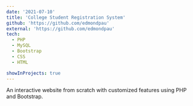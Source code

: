 ```yaml
---
date: '2021-07-10'
title: 'College Student Registration System'
github: 'https://github.com/edmondpau'
external: 'https://github.com/edmondpau'
tech:
  - PHP
  - MySQL
  - Bootstrap
  - CSS
  - HTML

showInProjects: true
---
```


An interactive website from scratch with customized features using PHP and Bootstrap.